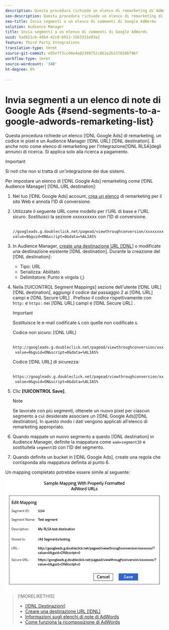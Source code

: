 ```yaml
---
description: Questa procedura richiede un elenco di remarketing di AdWords, un codice in pixel e una destinazione URL  Audience Manager. È anche noto come elenco di remarketing per l'integrazione di Search ads (RLSA). Si applica solo alla ricerca a pagamento.
seo-description: Questa procedura richiede un elenco di remarketing di AdWords, un codice in pixel e una destinazione URL  Audience Manager. È anche noto come elenco di remarketing per l'integrazione di Search ads (RLSA). Si applica solo alla ricerca a pagamento.
seo-title: Invia segmenti a un elenco di commenti di Google AdWords
solution: Audience Manager
title: Invia segmenti a un elenco di commenti di Google AdWords
uuid: 5ad821c6-48b4-42c0-b912-1563331e93a2
feature: Third Party Integrations
translation-type: tm+mt
source-git-commit: e05eff3cc04e4a82399752c862e2b2370286f96f
workflow-type: tm+mt
source-wordcount: '340'
ht-degree: 0%

---
```



# Invia segmenti a un elenco di note di Google Ads {#send-segments-to-a-google-adwords-remarketing-list}

Questa procedura richiede un elenco [!DNL Google Ads] di remarketing, un codice in pixel e un Audience Manager  [!DNL URL] [!DNL destination]. È anche noto come elenco di remarketing per l&#39;integrazione[!DNL RLSA]degli annunci di ricerca. Si applica solo alla ricerca a pagamento.

>[!IMPORTANT]
>Si noti che non si tratta di un&#39;integrazione dei due sistemi.

Per impostare un elenco di [!DNL Google Ads] remarketing come [!DNL Audience Manager] [!DNL URL destination]:

1. Nel tuo [!DNL Google Ads] account, [crea un elenco](https://support.google.com/adwords/answer/2454064?hl=en) di remarketing per il sito Web e annota l’ID di conversione.
1. Utilizzate il seguente URL come modello per l&#39;URL di base e l&#39;URL sicuro. Sostituisci la sezione xxxxxxxxxx con l’ID di conversione.

   ```
    //googleads.g.doubleclick.net/pagead/viewthroughconversion/xxxxxxxx/?value=0&guid=ON&script=0&data=%ALIAS%
   ```

1. In  Audience Manager, [create una destinazione URL [!DNL]](../../features/destinations/create-url-destination.md) o modificate una destinazione esistente [!DNL destination]. Durante la creazione del [!DNL destination]:
   * Tipo: URL
   * Serializza: Abilitato
   * Delimitatore: Punto e virgola (;)

1. Nella [!UICONTROL Segment Mappings] sezione dell&#39;utente [!DNL URL][!DNL destination], aggiungi il codice dal passaggio 2 ai [!DNL URL] campi e [!DNL Secure URL] . Prefisso il codice rispettivamente con `http:` e `https:` nei [!DNL URL] campi e [!DNL Secure URL] .

   >[!IMPORTANT]
   >
   >Sostituisce le e-mail codificate `&` con quelle non codificate `&`

   Codice non sicuro: [!DNL URL]

   ```
    http://googleads.g.doubleclick.net/pagead/viewthroughconversion/xxxxxxxx/?
    value=0&guid=ON&script=0&data=%ALIAS%
   ```

   Codice [!DNL URL] di sicurezza:

   ```
    https://googleads.g.doubleclick.net/pagead/viewthroughconversion/xxxxxxxx/?
    value=0&guid=ON&script=0&data=%ALIAS%
   ```

1. Clic **[!UICONTROL Save]**.

   >[!NOTE]
   >
   >Se lavorate con più segmenti, ottenete un nuovo pixel per ciascun segmento a cui desiderate associare un [!DNL Google Ads][!DNL destination]. In questo modo i dati vengono applicati all&#39;elenco di remarketing appropriato.

1. Quando mappate un nuovo segmento a questo [!DNL destination] in  Audience Manager, definite la mappatura come `aam=segmentID` e sostituitela `segmentID` con l’ID del segmento.
1. Quando definite un bucket in [!DNL Google Ads], create una regola che corrisponda alla mappatura definita al punto 6.

Un mapping completato potrebbe essere simile al seguente:

![](../assets/rlsa_mapping.png)

>[!MORELIKETHIS]
>
>* [[!DNL Destinazioni]](../../features/destinations/destinations.md)
>* [Creare una destinazione URL [!DNL]](../../features/destinations/create-url-destination.md)
>* [Informazioni sugli elenchi di note di AdWords](https://support.google.com/adwords/answer/2472738)
>* [Come funziona la ricomposizione di AdWords](https://support.google.com/adwords/answer/2454000)


